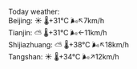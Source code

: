 Today weather:  
Beijing: ☀️   🌡️+31°C 🌬️↖7km/h  
Tianjin: ⛅️  🌡️+31°C 🌬️←11km/h  
Shijiazhuang: ⛅️  🌡️+38°C 🌬️↖18km/h  
Tangshan: ☀️   🌡️+34°C 🌬️↗12km/h  
